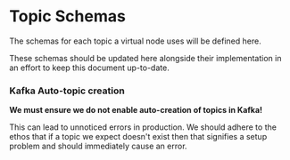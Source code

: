 # Topic Schemas

The schemas for each topic a virtual node uses will be defined here.

These schemas should be updated here alongside their implementation in an effort to keep this document up-to-date.

### Kafka Auto-topic creation
**We must ensure we do not enable auto-creation of topics in Kafka!**

This can lead to unnoticed errors in production.  We should adhere to the ethos that if a topic
we expect doesn't exist then that signifies a setup problem and should immediately cause an error.
